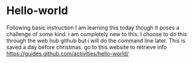 # Hello-world
Following basic instruction
I am learning this today though it poses
a challenge of some kind. i am completely new
to this. I choose to do this through the web hub 
github but i will do the command line later.
This is saved a day before christmas.
go to this website to retrieve info
https://guides.github.com/activities/hello-world/
